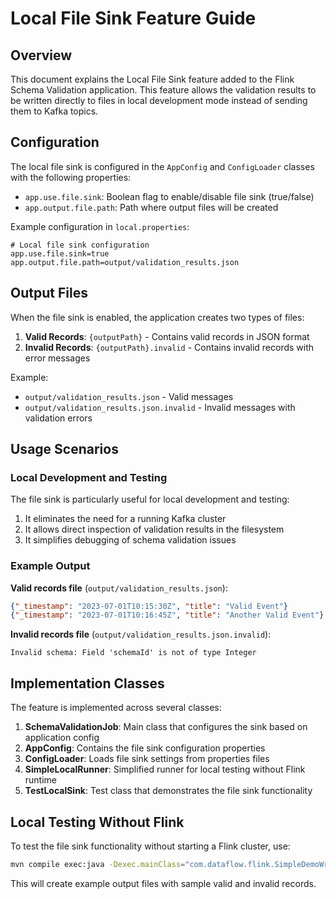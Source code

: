 # Local File Sink Feature Guide

## Overview

This document explains the Local File Sink feature added to the Flink Schema Validation application. This feature allows the validation results to be written directly to files in local development mode instead of sending them to Kafka topics.

## Configuration

The local file sink is configured in the `AppConfig` and `ConfigLoader` classes with the following properties:

- `app.use.file.sink`: Boolean flag to enable/disable file sink (true/false)
- `app.output.file.path`: Path where output files will be created

Example configuration in `local.properties`:
```properties
# Local file sink configuration
app.use.file.sink=true
app.output.file.path=output/validation_results.json
```

## Output Files

When the file sink is enabled, the application creates two types of files:

1. **Valid Records**: `{outputPath}` - Contains valid records in JSON format
2. **Invalid Records**: `{outputPath}.invalid` - Contains invalid records with error messages

Example:
- `output/validation_results.json` - Valid messages
- `output/validation_results.json.invalid` - Invalid messages with validation errors

## Usage Scenarios

### Local Development and Testing

The file sink is particularly useful for local development and testing:

1. It eliminates the need for a running Kafka cluster
2. It allows direct inspection of validation results in the filesystem
3. It simplifies debugging of schema validation issues

### Example Output

**Valid records file** (`output/validation_results.json`):
```json
{"_timestamp": "2023-07-01T10:15:30Z", "title": "Valid Event"}
{"_timestamp": "2023-07-01T10:16:45Z", "title": "Another Valid Event"}
```

**Invalid records file** (`output/validation_results.json.invalid`):
```
Invalid schema: Field 'schemaId' is not of type Integer
```

## Implementation Classes

The feature is implemented across several classes:

1. **SchemaValidationJob**: Main class that configures the sink based on application config
2. **AppConfig**: Contains the file sink configuration properties
3. **ConfigLoader**: Loads file sink settings from properties files
4. **SimpleLocalRunner**: Simplified runner for local testing without Flink runtime
5. **TestLocalSink**: Test class that demonstrates the file sink functionality

## Local Testing Without Flink

To test the file sink functionality without starting a Flink cluster, use:

```bash
mvn compile exec:java -Dexec.mainClass="com.dataflow.flink.SimpleDemoWriter"
```

This will create example output files with sample valid and invalid records.